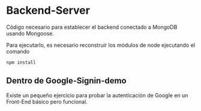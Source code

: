 # Backend-Server

Código necesario para establecer el backend conectado a MongoDB usando Mongoose.

Para ejecutarlo, es necesario reconstruir los módulos de node ejecutando el comando

```
npm install
```

## Dentro de Google-Signin-demo

Existe un pequeño ejercicio para probar la autenticación de Google en un Front-End básico pero funcional.
